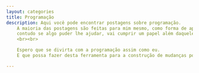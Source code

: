 ```yaml
---
layout: categories
title: Programação
description: Aqui você pode encontrar postagens sobre programação. 
    A maioria das postagens são feitas para mim mesmo, como forma de aprendizado, 
    contudo se algo puder lhe ajudar, vai cumprir um papel além daquele a qual foi planejada.
    <br><br>

    Espero que se divirta com a programação assim como eu.
    E que possa fazer desta ferramenta para a construção de mudanças positivas na nossa realidade.

---
```


